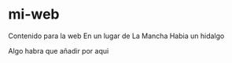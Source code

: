 # mi-web
Contenido para la web
En un lugar de La Mancha
Habia un hidalgo

Algo habra que añadir por aqui

